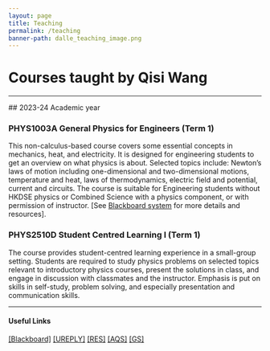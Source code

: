```yaml
---
layout: page
title: Teaching
permalink: /teaching
banner-path: dalle_teaching_image.png
---
```


<div class="medium-divider">
<h1>Courses taught by Qisi Wang</h1>
</div>
<hr>
## 2023-24 Academic year

### PHYS1003A General Physics for Engineers (Term 1) 

This non-calculus-based course covers some essential concepts in mechanics, heat, and electricity.  It is designed for engineering students to get an overview on what physics is about.  Selected topics include: Newton’s laws of motion including one-dimensional and two-dimensional motions, temperature and heat, laws of thermodynamics, electric field and potential, current and circuits.  The course is suitable for Engineering students without HKDSE physics or Combined Science with a physics component, or with permission of instructor. [See [Blackboard system](https://blackboard.cuhk.edu.hk/ultra/stream) for more details and resources].

### PHYS2510D Student Centred Learning I (Term 1)

The course provides student-centred learning experience in a small-group setting. Students are required to study physics problems on selected topics relevant to introductory physics courses, present the solutions in class, and engage in discussion with classmates and the instructor. Emphasis is put on skills in self-study, problem solving, and especially presentation and communication skills.

<div class="medium-divider"></div>
<hr>
<h4>Useful Links</h4>
<a class="teaching-link"  href="https://blackboard.cuhk.edu.hk/ultra/stream" target="_blank">[Blackboard]</a>
<a class="teaching-link" href="https://ureply.mobi/teacher/Desktop_teacher.php/" target="_blank">[UREPLY]</a>
<a class="teaching-link" href="http://www.res.cuhk.edu.hk/en-gb/" target="_blank">[RES]</a>
<a class="teaching-link" href="https://www.aqs.cuhk.edu.hk/" target="_blank">[AQS]</a>
<a class="teaching-link" href="https://www.gs.cuhk.edu.hk/" target="_blank">[GS]</a>


